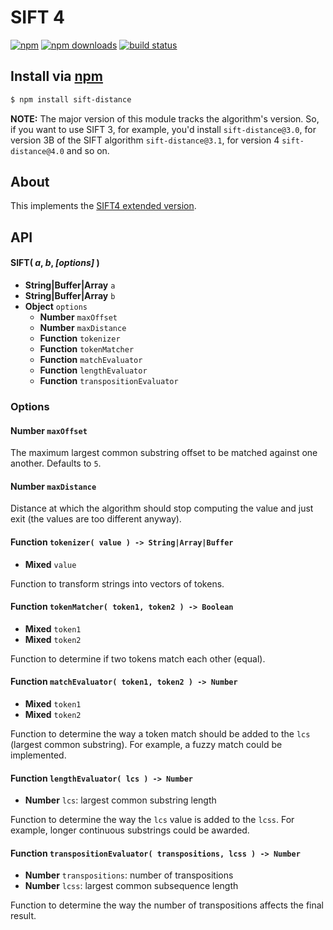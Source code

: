 # SIFT 4
[![npm](http://img.shields.io/npm/v/sift-distance.svg?style=flat-quare)](https://npmjs.com/sift-distance)
[![npm downloads](http://img.shields.io/npm/dm/sift-distance.svg?style=flat-quare)](https://npmjs.com/sift-distance)
[![build status](http://img.shields.io/travis/jhermsmeier/node-sift-distance.svg?style=flat-quare)](https://travis-ci.org/jhermsmeier/node-sift-distance)

## Install via [npm](https://npmjs.com)

```sh
$ npm install sift-distance
```

**NOTE:** The major version of this module tracks the algorithm's version.
So, if you want to use SIFT 3, for example, you'd install `sift-distance@3.0`, for version 3B of the SIFT algorithm `sift-distance@3.1`, for version 4 `sift-distance@4.0` and so on.

## About

This implements the [SIFT4 extended version](http://siderite.blogspot.com/2014/11/super-fast-and-accurate-string-distance.html).

## API

#### SIFT( *a*, *b*, *[options]* )

- **String|Buffer|Array** `a`
- **String|Buffer|Array** `b`
- **Object** `options`
  - **Number** `maxOffset`
  - **Number** `maxDistance`
  - **Function** `tokenizer`
  - **Function** `tokenMatcher`
  - **Function** `matchEvaluator`
  - **Function** `lengthEvaluator`
  - **Function** `transpositionEvaluator`

### Options

#### Number `maxOffset`

The maximum largest common substring offset to be matched against one another. Defaults to `5`.

#### Number `maxDistance`

Distance at which the algorithm should stop computing the value and just exit (the values are too different anyway).

#### Function `tokenizer( value ) -> String|Array|Buffer`

- **Mixed** `value`

Function to transform strings into vectors of tokens.

#### Function `tokenMatcher( token1, token2 ) -> Boolean`

- **Mixed** `token1`
- **Mixed** `token2`

Function to determine if two tokens match each other (equal).

#### Function `matchEvaluator( token1, token2 ) -> Number`

- **Mixed** `token1`
- **Mixed** `token2`

Function to determine the way a token match should be added to the `lcs` (largest common substring). For example, a fuzzy match could be implemented.

#### Function `lengthEvaluator( lcs ) -> Number`

- **Number** `lcs`: largest common substring length

Function to determine the way the `lcs` value is added to the `lcss`. For example, longer continuous substrings could be awarded.

#### Function `transpositionEvaluator( transpositions, lcss ) -> Number`

- **Number** `transpositions`: number of transpositions
- **Number** `lcss`: largest common subsequence length

Function to determine the way the number of transpositions affects the final result.
